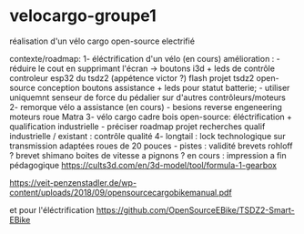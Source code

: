 # velocargo-groupe1
réalisation d'un vélo cargo open-source electrifié


contexte/roadmap:
	1- éléctrification d'un vélo (en cours)
			amélioration : 
				-réduire le cout en supprimant l'écran -> boutons i3d + leds de contrôle
					controleur esp32 du tsdz2 (appétence victor ?)
					flash projet tsdz2 open-source
					conception boutons assistance + leds pour statut batterie;
				- utiliser uniquemnt senseur de force du pédalier sur d'autres contrôleurs/moteurs
	2- remorque vélo a assistance (en cours)
				- besions reverse engeneering moteurs roue Matra
	3- vélo cargo cadre bois open-source: éléctrification + qualification industrielle
				- préciser roadmap projet
				 recherches qualif industrielle / existant : contrôle qualité
	4- longtail : lock technologique sur transmission adaptées roues de 20 pouces
				- pistes : 
					validité brevets rohloff ?
					brevet shimano boites de vitesse a pignons ?
          en cours : impression a fin pédagogique https://cults3d.com/en/3d-model/tool/formula-1-gearbox

https://veit-penzenstadler.de/wp-content/uploads/2018/09/opensourcecargobikemanual.pdf

et pour l'éléctrification
https://github.com/OpenSourceEBike/TSDZ2-Smart-EBike


